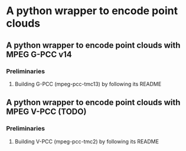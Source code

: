 # A python wrapper to encode point clouds
## A python wrapper to encode point clouds with MPEG G-PCC v14

### Preliminaries
1. Building G-PCC (mpeg-pcc-tmc13) by following its README

## A python wrapper to encode point clouds with MPEG V-PCC (TODO)

### Preliminaries
1. Building V-PCC (mpeg-pcc-tmc2) by following its README
